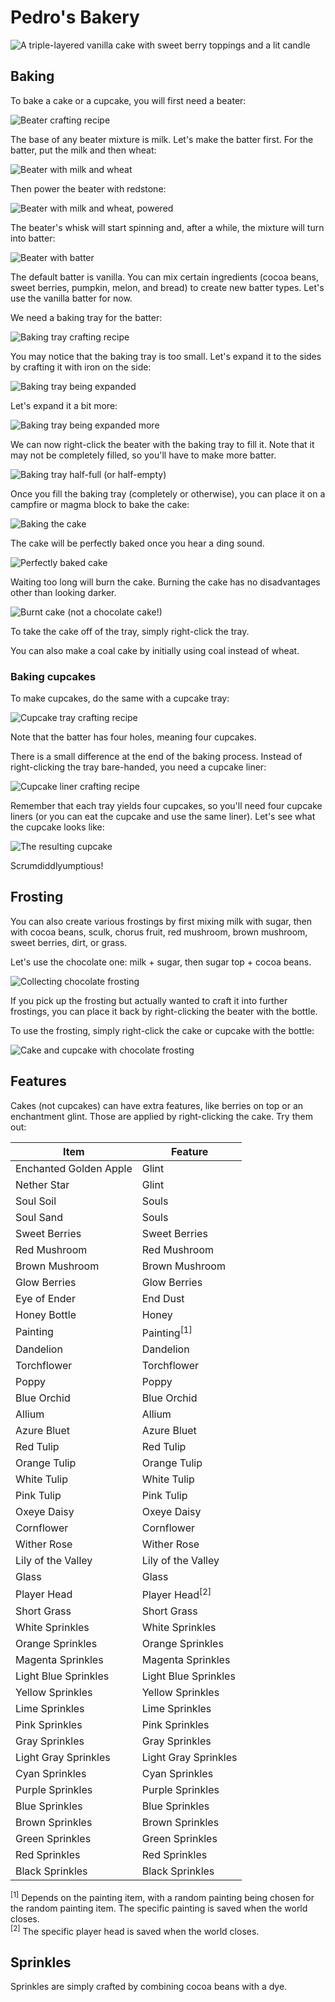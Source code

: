 # Pedro's Bakery
![A triple-layered vanilla cake with sweet berry toppings and a lit candle](src/main/resources/assets/pedrosbakery/icon.png)

## Baking
To bake a cake or a cupcake, you will first need a beater:

![Beater crafting recipe](beater_crafting_recipe.png)

The base of any beater mixture is milk. Let's make the batter first.
For the batter, put the milk and then wheat:

![Beater with milk and wheat](beater_with_milk_and_wheat.png)

Then power the beater with redstone:

![Beater with milk and wheat, powered](beater_with_milk_and_wheat_powered.png)

The beater's whisk will start spinning and, after a while, the mixture will turn into batter:

![Beater with batter](beater_with_batter.png)

The default batter is vanilla. You can mix certain ingredients (cocoa beans, sweet berries, pumpkin, melon, and bread) to create new batter types. Let's use the vanilla batter for now.

We need a baking tray for the batter:

![Baking tray crafting recipe](baking_tray_crafting_recipe.png)

You may notice that the baking tray is too small. Let's expand it to the sides by crafting it with iron on the side:

![Baking tray being expanded](baking_tray_expanded_1.png)

Let's expand it a bit more:

![Baking tray being expanded more](baking_tray_expanded_2.png)

We can now right-click the beater with the baking tray to fill it. Note that it may not be completely filled, so you'll have to make more batter.

![Baking tray half-full (or half-empty)](baking_tray_half_full.png)

Once you fill the baking tray (completely or otherwise), you can place it on a campfire or magma block to bake the cake:

![Baking the cake](baking_cake.png)

The cake will be perfectly baked once you hear a ding sound.

![Perfectly baked cake](perfect_cake.png)

Waiting too long will burn the cake. Burning the cake has no disadvantages other than looking darker.

![Burnt cake (not a chocolate cake!)](burnt_cake.png)

To take the cake off of the tray, simply right-click the tray.

You can also make a coal cake by initially using coal instead of wheat.

### Baking cupcakes
To make cupcakes, do the same with a cupcake tray:

![Cupcake tray crafting recipe](cupcake_tray_crafting_recipe.png)

Note that the batter has four holes, meaning four cupcakes.

There is a small difference at the end of the baking process. Instead of right-clicking the tray bare-handed, you need a cupcake liner:

![Cupcake liner crafting recipe](cupcake_liner_crafting_recipe.png)

Remember that each tray yields four cupcakes, so you'll need four cupcake liners (or you can eat the cupcake and use the same liner).
Let's see what the cupcake looks like:

![The resulting cupcake](cupcake.png)

Scrumdiddlyumptious!

## Frosting
You can also create various frostings by first mixing milk with sugar, then with cocoa beans, sculk, chorus fruit, red mushroom, brown mushroom, sweet berries, dirt, or grass.

Let's use the chocolate one: milk + sugar, then sugar top + cocoa beans.

![Collecting chocolate frosting](collecting_chocolate_frosting.png)

If you pick up the frosting but actually wanted to craft it into further frostings, you can place it back by right-clicking the beater with the bottle.

To use the frosting, simply right-click the cake or cupcake with the bottle:

![Cake and cupcake with chocolate frosting](cake_and_cupcake_with_chocolate_frosting.png)

## Features
Cakes (not cupcakes) can have extra features, like berries on top or an enchantment glint. Those are applied by right-clicking the cake. Try them out:

| Item                   | Feature                   |
|------------------------|---------------------------|
| Enchanted Golden Apple | Glint                     |
| Nether Star            | Glint                     |
| Soul Soil              | Souls                     |
| Soul Sand              | Souls                     |
| Sweet Berries          | Sweet Berries             |
| Red Mushroom           | Red Mushroom              |
| Brown Mushroom         | Brown Mushroom            |
| Glow Berries           | Glow Berries              |
| Eye of Ender           | End Dust                  |
| Honey Bottle           | Honey                     |
| Painting               | Painting<sup>[1]</sup>    |
| Dandelion              | Dandelion                 |
| Torchflower            | Torchflower               |
| Poppy                  | Poppy                     |
| Blue Orchid            | Blue Orchid               |
| Allium                 | Allium                    |
| Azure Bluet            | Azure Bluet               |
| Red Tulip              | Red Tulip                 |
| Orange Tulip           | Orange Tulip              |
| White Tulip            | White Tulip               |
| Pink Tulip             | Pink Tulip                |
| Oxeye Daisy            | Oxeye Daisy               |
| Cornflower             | Cornflower                |
| Wither Rose            | Wither Rose               |
| Lily of the Valley     | Lily of the Valley        |
| Glass                  | Glass                     |
| Player Head            | Player Head<sup>[2]</sup> |
| Short Grass            | Short Grass               |
| White Sprinkles        | White Sprinkles           |
| Orange Sprinkles       | Orange Sprinkles          |
| Magenta Sprinkles      | Magenta Sprinkles         |
| Light Blue Sprinkles   | Light Blue Sprinkles      |
| Yellow Sprinkles       | Yellow Sprinkles          |
| Lime Sprinkles         | Lime Sprinkles            |
| Pink Sprinkles         | Pink Sprinkles            |
| Gray Sprinkles         | Gray Sprinkles            |
| Light Gray Sprinkles   | Light Gray Sprinkles      |
| Cyan Sprinkles         | Cyan Sprinkles            |
| Purple Sprinkles       | Purple Sprinkles          |
| Blue Sprinkles         | Blue Sprinkles            |
| Brown Sprinkles        | Brown Sprinkles           |
| Green Sprinkles        | Green Sprinkles           |
| Red Sprinkles          | Red Sprinkles             |
| Black Sprinkles        | Black Sprinkles           |

<sup>[1]</sup> Depends on the painting item, with a random painting being chosen for the random painting item. The specific painting is saved when the world closes.<br>
<sup>[2]</sup> The specific player head is saved when the world closes.

## Sprinkles
Sprinkles are simply crafted by combining cocoa beans with a dye.